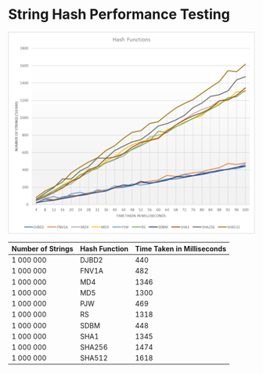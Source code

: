 # String Hash Performance Testing

![](https://github.com/barend-erasmus/string-hash-performance-testing/raw/master/images/hash-functions-chart.png)

| Number of Strings | Hash Function | Time Taken in Milliseconds |
| ---------------- | ------------- | --------------------------- |
| 1 000 000        | DJBD2         | 440                         |
| 1 000 000        | FNV1A         | 482                         |
| 1 000 000        | MD4           | 1346                        |
| 1 000 000        | MD5           | 1300                        |
| 1 000 000        | PJW           | 469                         |
| 1 000 000        | RS            | 1318                        |
| 1 000 000        | SDBM          | 448                         |
| 1 000 000        | SHA1          | 1345                        |
| 1 000 000        | SHA256        | 1474                        |
| 1 000 000        | SHA512        | 1618                        |